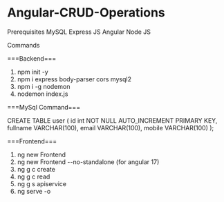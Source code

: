 # Angular-CRUD-Operations

Prerequisites
MySQL
Express JS
Angular
Node JS

Commands

===Backend===
1. npm init -y
2. npm i express body-parser cors mysql2
3. npm i -g nodemon
4. nodemon index.js

===MySql Command===

CREATE TABLE user (
    id int NOT NULL AUTO_INCREMENT PRIMARY KEY,
    fullname VARCHAR(100),
    email VARCHAR(100),
    mobile VARCHAR(100)
);

===Frontend===
1. ng new Frontend
2. ng new Frontend --no-standalone (for angular 17)
3. ng g c create
4. ng g c read
5. ng g s apiservice
6. ng serve -o
